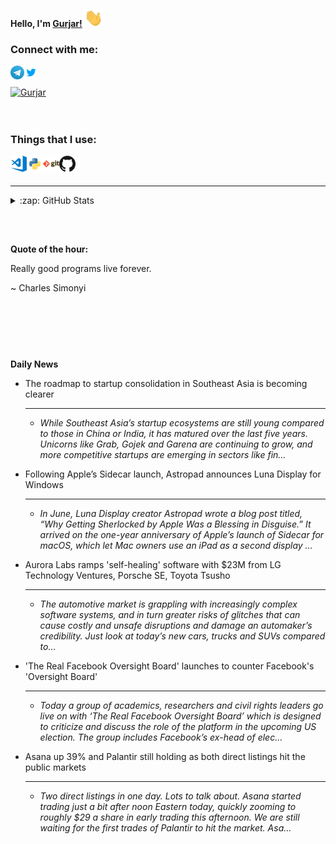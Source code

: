 #### Hello, I'm [Gurjar!](https://GurjarKing.github.io) <img src="https://raw.githubusercontent.com/ABSphreak/ABSphreak/master/gifs/Hi.gif" width="30px"></h2>


### Connect with me:

[<img align="left" alt="Gurjar | Telegram" width="22px" src="https://raw.githubusercontent.com/github/explore/80688e429a7d4ef2fca1e82350fe8e3517d3494d/topics/telegram/telegram.png" />][Telegram]
[<img align="left" alt="Gurjar | Twitter" width="22px" src="https://raw.githubusercontent.com/github/explore/80688e429a7d4ef2fca1e82350fe8e3517d3494d/topics/twitter/twitter.png" />][Twitter]
<br >
<br >
<a href="https://github.com/GurjarKing"><img src="https://komarev.com/ghpvc/?username=GurjarKing" alt="Gurjar" /></a> <br />
<br />
<br />
<!-- <br >

![](https://visitor-badge.glitch.me/badge?page_id=GurjarKing)

<br /> -->

### Things that I use:

[<img align="left" alt="Visual Studio Code" width="26px" src="https://raw.githubusercontent.com/github/explore/80688e429a7d4ef2fca1e82350fe8e3517d3494d/topics/visual-studio-code/visual-studio-code.png" />][VSCode]
[<img align="left" alt="Python" width="26px" src="https://raw.githubusercontent.com/github/explore/80688e429a7d4ef2fca1e82350fe8e3517d3494d/topics/python/python.png" />][Python]
[<img align="left" alt="Git" width="26px" src="https://raw.githubusercontent.com/github/explore/80688e429a7d4ef2fca1e82350fe8e3517d3494d/topics/git/git.png" />][Git]
[<img align="left" alt="GitHub" width="26px" src="https://raw.githubusercontent.com/github/explore/78df643247d429f6cc873026c0622819ad797942/topics/github/github.png" />][Github]

<br />
<br />

---
<details>
  <summary>:zap: GitHub Stats</summary>

<img align="left" alt="Gurjar's Github Stats" src="https://github-readme-stats.vercel.app/api?username=GurjarKing&show_icons=true&hide_border=true&count_private=true&include_all_commit=true&theme=algolia" />

</details>

<!-- ### 🔔 My latest tweet
<a href="https://twitter.com/Gurjar_King43" target="_blank">
	<img src="https://github.com/GurjarKing/GurjarKing/raw/master/tweet.png" width="70%" align="center" alt="Click to view on Twitter" title="My latest tweet, as an image"/>
</a> -->
<br>

<pre>

</pre>

**Quote of the hour:**

Really good programs live forever.

~ Charles Simonyi
<pre>

</pre>
<br>
<pre>


</pre>
<strong>Daily News</strong>
  
  - The roadmap to startup consolidation in Southeast Asia is becoming clearer
     <hr/>
     
      - *While Southeast Asia’s startup ecosystems are still young compared to those in China or India, it has matured over the last five years. Unicorns like Grab, Gojek and Garena are continuing to grow, and more competitive startups are emerging in sectors like fin…*
     
  - Following Apple’s Sidecar launch, Astropad announces Luna Display for Windows
      <hr/>
      
      - *In June, Luna Display creator Astropad wrote a blog post titled, “Why Getting Sherlocked by Apple Was a Blessing in Disguise.” It arrived on the one-year anniversary of Apple’s launch of Sidecar for macOS, which let Mac owners use an iPad as a second display …*
      
  - Aurora Labs ramps 'self-healing' software with $23M from LG Technology Ventures, Porsche SE, Toyota Tsusho
      <hr/>
      
      - *The automotive market is grappling with increasingly complex software systems, and in turn greater risks of glitches that can cause costly and unsafe disruptions and damage an automaker’s credibility. Just look at today’s new cars, trucks and SUVs compared to…*
      
  - 'The Real Facebook Oversight Board' launches to counter Facebook's 'Oversight Board'
      <hr/>
      
      - *Today a group of academics, researchers and civil rights leaders go live on with ‘The Real Facebook Oversight Board’ which is designed to criticize and discuss the role of the platform in the upcoming US election. The group includes Facebook’s ex-head of elec…*
       
  - Asana up 39% and Palantir still holding as both direct listings hit the public markets
      <hr/>
       
       - *Two direct listings in one day. Lots to talk about. Asana started trading just a bit after noon Eastern today, quickly zooming to roughly $29 a share in early trading this afternoon. We are still waiting for the first trades of Palantir to hit the market. Asa…*
      

<br />

[VSCode]: https://code.visualstudio.com/
[Python]: https://www.python.org/
[Git]: https://git-scm.com/
[Github]: https://github.com/
[Telegram]: https://t.me/Gurjar_King/
[Twitter]: https://twitter.com/Gurjar_King43/
